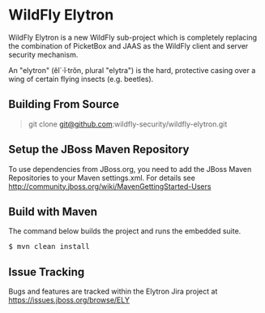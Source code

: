 WildFly Elytron
===============

WildFly Elytron is a new WildFly sub-project which is completely replacing the combination of PicketBox and JAAS as the WildFly client and  server security mechanism.
 
An "elytron" (ĕl´·ĭ·trŏn, plural "elytra") is the hard, protective casing over a wing of certain flying insects (e.g. beetles).

Building From Source
--------------------

> git clone git@github.com:wildfly-security/wildfly-elytron.git

Setup the JBoss Maven Repository
--------------------------------

To use dependencies from JBoss.org, you need to add the JBoss Maven Repositories to your Maven settings.xml. For details see http://community.jboss.org/wiki/MavenGettingStarted-Users

Build with Maven
----------------

The command below builds the project and runs the embedded suite.

<pre>
$ mvn clean install
</pre>

Issue Tracking
--------------

Bugs and features are tracked within the Elytron Jira project at https://issues.jboss.org/browse/ELY



